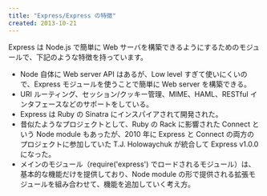 ```yaml
---
title: "Express/Express の特徴"
created: 2013-10-21
---
```


Express は Node.js で簡単に Web サーバを構築できるようにするためのモジュールで、下記のような特徴を持っています。

* Node 自体に Web server API はあるが、Low level すぎて使いにくいので、Express モジュールを使うことで簡単に Web server を構築できる。
* URI ルーティング、セッション/クッキー管理、MIME、HAML、RESTful インタフェースなどのサポートをしている。
* Express は Ruby の Sinatra にインスパイアされて開発された。
* 昔似たようなプロジェクトとして、Ruby の Rack に影響された Connect という Node module もあったが、2010 年に Express と Connect の両方のプロジェクトに参加していた T.J. Holowaychuk が統合して Express v1.0.0 になった。
* メインのモジュール（require('express') でロードされるモジュール）は、基本的な機能だけを提供しており、Node module の形で提供される拡張モジュールを組み合わせて、機能を追加していく考え方。

